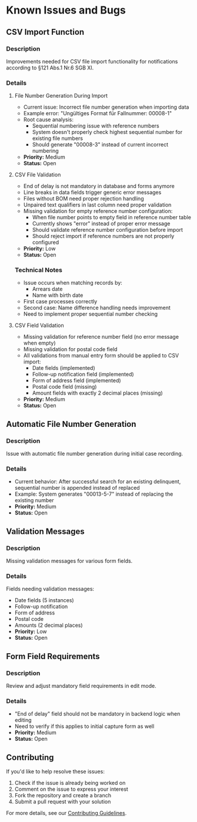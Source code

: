 # Known Issues and Bugs

## CSV Import Function

### Description
Improvements needed for CSV file import functionality for notifications according to §121 Abs.1 Nr.6 SGB XI.

### Details
1. File Number Generation During Import
   - Current issue: Incorrect file number generation when importing data
   - Example error: "Ungültiges Format für Fallnummer: 00008-1"
   - Root cause analysis:
     - Sequential numbering issue with reference numbers
     - System doesn't properly check highest sequential number for existing file numbers
     - Should generate "00008-3" instead of current incorrect numbering
   - **Priority:** Medium
   - **Status:** Open

2. CSV File Validation
   - End of delay is not mandatory in database and forms anymore
   - Line breaks in data fields trigger generic error messages
   - Files without BOM need proper rejection handling
   - Unpaired text qualifiers in last column need proper validation
   - Missing validation for empty reference number configuration:
     - When file number points to empty field in reference number table
     - Currently shows "error" instead of proper error message
     - Should validate reference number configuration before import
     - Should reject import if reference numbers are not properly configured
   - **Priority:** Low
   - **Status:** Open

   ### Technical Notes
   - Issue occurs when matching records by:
     - Arrears date
     - Name with birth date
   - First case processes correctly
   - Second case: Name difference handling needs improvement
   - Need to implement proper sequential number checking

3. CSV Field Validation
   - Missing validation for reference number field (no error message when empty)
   - Missing validation for postal code field
   - All validations from manual entry form should be applied to CSV import:
     - Date fields (implemented)
     - Follow-up notification field (implemented)
     - Form of address field (implemented)
     - Postal code field (missing)
     - Amount fields with exactly 2 decimal places (missing)
   - **Priority:** Medium
   - **Status:** Open

## Automatic File Number Generation

### Description
Issue with automatic file number generation during initial case recording.

### Details
- Current behavior: After successful search for an existing delinquent, sequential number is appended instead of replaced
- Example: System generates "00013-5-7" instead of replacing the existing number
- **Priority:** Medium
- **Status:** Open

## Validation Messages

### Description
Missing validation messages for various form fields.

### Details
Fields needing validation messages:
- Date fields (5 instances)
- Follow-up notification
- Form of address
- Postal code
- Amounts (2 decimal places)
- **Priority:** Low
- **Status:** Open

## Form Field Requirements

### Description
Review and adjust mandatory field requirements in edit mode.

### Details
- "End of delay" field should not be mandatory in backend logic when editing
- Need to verify if this applies to initial capture form as well
- **Priority:** Medium
- **Status:** Open

## Contributing

If you'd like to help resolve these issues:
1. Check if the issue is already being worked on
2. Comment on the issue to express your interest
3. Fork the repository and create a branch
4. Submit a pull request with your solution

For more details, see our [Contributing Guidelines](CONTRIBUTING.md).
